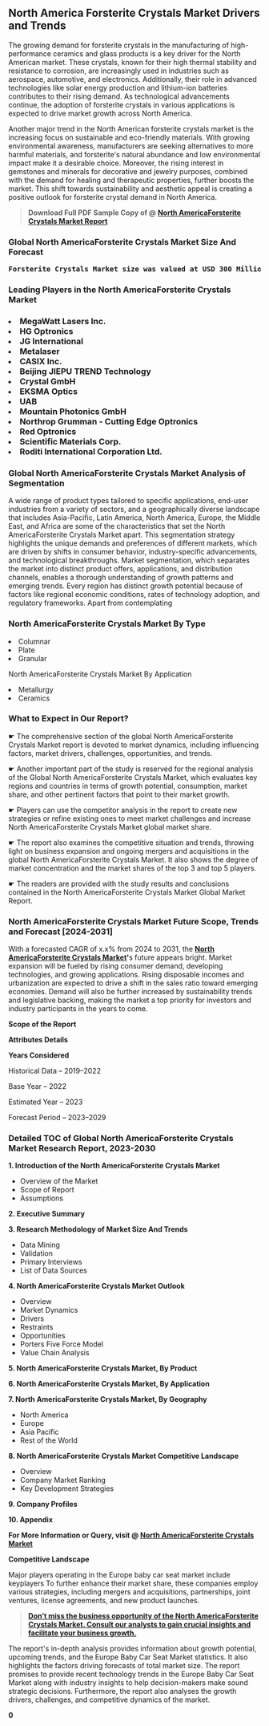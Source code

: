 <p> <h2>North America Forsterite Crystals Market Drivers and Trends</h2><p>The growing demand for forsterite crystals in the manufacturing of high-performance ceramics and glass products is a key driver for the North American market. These crystals, known for their high thermal stability and resistance to corrosion, are increasingly used in industries such as aerospace, automotive, and electronics. Additionally, their role in advanced technologies like solar energy production and lithium-ion batteries contributes to their rising demand. As technological advancements continue, the adoption of forsterite crystals in various applications is expected to drive market growth across North America.</p><p>Another major trend in the North American forsterite crystals market is the increasing focus on sustainable and eco-friendly materials. With growing environmental awareness, manufacturers are seeking alternatives to more harmful materials, and forsterite's natural abundance and low environmental impact make it a desirable choice. Moreover, the rising interest in gemstones and minerals for decorative and jewelry purposes, combined with the demand for healing and therapeutic properties, further boosts the market. This shift towards sustainability and aesthetic appeal is creating a positive outlook for forsterite crystal demand in North America.</p></p><blockquote id="" class=""><strong>Download Full PDF Sample Copy of @&nbsp;<a href="https://www.verifiedmarketreports.com/download-sample/?rid=556246&utm_source=GitHub-Jan&utm_medium=264" target="_blank">North AmericaForsterite Crystals Market Report</a>&nbsp;&nbsp;</strong></blockquote><h3 id="" class=""><strong>Global&nbsp;North AmericaForsterite Crystals Market Size And Forecast</strong></h3><pre class="reader-text-block__code-block"><strong>Forsterite Crystals Market size was valued at USD 300 Million in 2022 and is projected to reach USD 500 Million by 2030, growing at a CAGR of 7.5% from 2024 to 2030.</strong></pre><h3 id="" class="">Leading Players in the&nbsp;North AmericaForsterite Crystals Market</h3><h3 class=""></Li><Li>MegaWatt Lasers Inc.</Li><Li> HG Optronics</Li><Li> JG International</Li><Li> Metalaser</Li><Li> CASIX Inc.</Li><Li> Beijing JIEPU TREND Technology</Li><Li> Crystal GmbH</Li><Li> EKSMA Optics</Li><Li> UAB</Li><Li> Mountain Photonics GmbH</Li><Li> Northrop Grumman - Cutting Edge Optronics</Li><Li> Red Optronics</Li><Li> Scientific Materials Corp.</Li><Li> Roditi International Corporation Ltd.</h3><h3 id="" class="">Global&nbsp;North AmericaForsterite Crystals Market Analysis of Segmentation</h3><p id="" class="">A wide range of product types tailored to specific applications, end-user industries from a variety of sectors, and a geographically diverse landscape that includes Asia-Pacific, Latin America, North America, Europe, the Middle East, and Africa are some of the characteristics that set the North AmericaForsterite Crystals Market apart. This segmentation strategy highlights the unique demands and preferences of different markets, which are driven by shifts in consumer behavior, industry-specific advancements, and technological breakthroughs. Market segmentation, which separates the market into distinct product offers, applications, and distribution channels, enables a thorough understanding of growth patterns and emerging trends. Every region has distinct growth potential because of factors like regional economic conditions, rates of technology adoption, and regulatory frameworks. Apart from contemplating</p><h3 id="" class="">North AmericaForsterite Crystals Market&nbsp;By Type</h3><p></Li><Li>Columnar</Li><Li> Plate</Li><Li> Granular</p><div class="" data-test-id=""><p>North AmericaForsterite Crystals Market&nbsp;By Application</p></div><p class=""></Li><Li>Metallurgy</Li><Li> Ceramics</p><div class="" data-test-id=""><h3><span class="">What to Expect in Our Report?</span></h3></div><div class="" data-test-id=""><p><span class="">☛ The comprehensive section of the global North AmericaForsterite Crystals Market report is devoted to market dynamics, including influencing factors, market drivers, challenges, opportunities, and trends.</span></p></div><div class="" data-test-id=""><p><span class="">☛ Another important part of the study is reserved for the regional analysis of the Global North AmericaForsterite Crystals Market, which evaluates key regions and countries in terms of growth potential, consumption, market share, and other pertinent factors that point to their market growth.</span></p></div><div class="" data-test-id=""><p><span class="">☛ Players can use the competitor analysis in the report to create new strategies or refine existing ones to meet market challenges and increase North AmericaForsterite Crystals Market global market share.</span></p></div><div class="" data-test-id=""><p><span class="">☛ The report also examines the competitive situation and trends, throwing light on business expansion and ongoing mergers and acquisitions in the global North AmericaForsterite Crystals Market. It also shows the degree of market concentration and the market shares of the top 3 and top 5 players.</span></p></div><div class="" data-test-id=""><p><span class="">☛ The readers are provided with the study results and conclusions contained in the North AmericaForsterite Crystals Market Global Market Report.</span></p></div><div class="" data-test-id=""><h3><span class="">North AmericaForsterite Crystals Market Future Scope, Trends and Forecast [2024-2031]</span></h3></div><div class="" data-test-id=""><p><span class="">With a forecasted CAGR of x.x% from 2024 to 2031, the <strong><a href="https://www.verifiedmarketreports.com/download-sample/?rid=556246&utm_source=GitHub-Jan&utm_medium=264" target="_blank">North AmericaForsterite Crystals Market</a>'</strong>s future appears bright. Market expansion will be fueled by rising consumer demand, developing technologies, and growing applications. Rising disposable incomes and urbanization are expected to drive a shift in the sales ratio toward emerging economies. Demand will also be further increased by sustainability trends and legislative backing, making the market a top priority for investors and industry participants in the years to come.</span></p><p id="ember66" class="ember-view reader-text-block__paragraph"><strong>Scope of the Report</strong></p><p id="ember67" class="ember-view reader-text-block__paragraph"><strong>Attributes Details</strong></p><p id="ember68" class="ember-view reader-text-block__paragraph"><strong>Years Considered</strong></p><p id="ember69" class="ember-view reader-text-block__paragraph">Historical Data &ndash; 2019&ndash;2022</p><p id="ember70" class="ember-view reader-text-block__paragraph">Base Year &ndash; 2022</p><p id="ember71" class="ember-view reader-text-block__paragraph">Estimated Year &ndash; 2023</p><p id="ember72" class="ember-view reader-text-block__paragraph">Forecast Period &ndash; 2023&ndash;2029</p></div><h3 id="" class="">Detailed TOC of Global North AmericaForsterite Crystals Market Research Report, 2023-2030</h3><p id="" class=""><strong>1. Introduction of the North AmericaForsterite Crystals Market</strong></p><ul><li>Overview of the Market</li><li>Scope of Report</li><li>Assumptions</li></ul><p id="" class=""><strong>2. Executive Summary</strong></p><p id="" class=""><strong>3. Research Methodology of Market Size And Trends</strong></p><ul><li>Data Mining</li><li>Validation</li><li>Primary Interviews</li><li>List of Data Sources</li></ul><p id="" class=""><strong>4. North AmericaForsterite Crystals Market Outlook</strong></p><ul><li>Overview</li><li>Market Dynamics</li><li>Drivers</li><li>Restraints</li><li>Opportunities</li><li>Porters Five Force Model</li><li>Value Chain Analysis</li></ul><p id="" class=""><strong>5. North AmericaForsterite Crystals Market, By Product</strong></p><p id="" class=""><strong>6. North AmericaForsterite Crystals Market, By Application</strong></p><p id="" class=""><strong>7. North AmericaForsterite Crystals Market, By Geography</strong></p><ul><li>North America</li><li>Europe</li><li>Asia Pacific</li><li>Rest of the World</li></ul><p id="" class=""><strong>8. North AmericaForsterite Crystals Market Competitive Landscape</strong></p><ul><li>Overview</li><li>Company Market Ranking</li><li>Key Development Strategies</li></ul><p id="" class=""><strong>9. Company Profiles</strong></p><p id="" class=""><strong>10. Appendix</strong></p><p><strong>For More Information or Query, visit&nbsp;@ <a href="https://www.verifiedmarketreports.com/product/forsterite-crystals-market/" target="_blank">North AmericaForsterite Crystals Market</a></strong></p><p id="ember61" class="ember-view reader-text-block__paragraph"><strong>Competitive Landscape</strong></p><p id="ember62" class="ember-view reader-text-block__paragraph">Major players operating in the Europe baby car seat market include keyplayers To further enhance their market share, these companies employ various strategies, including mergers and acquisitions, partnerships, joint ventures, license agreements, and new product launches.</p><blockquote id="ember63" class="ember-view reader-text-block__blockquote"><strong><a href="https://www.verifiedmarketreports.com/download-sample/?rid=556246&utm_source=GitHub-Jan&utm_medium=264" target="_blank">Don&rsquo;t miss the business opportunity of the North AmericaForsterite Crystals Market. Consult our analysts to gain crucial insights and facilitate your business growth.</a></strong></blockquote><p id="ember64" class="ember-view reader-text-block__paragraph">The report's in-depth analysis provides information about growth potential, upcoming trends, and the Europe Baby Car Seat Market statistics. It also highlights the factors driving forecasts of total market size. The report promises to provide recent technology trends in the Europe Baby Car Seat Market along with industry insights to help decision-makers make sound strategic decisions. Furthermore, the report also analyses the growth drivers, challenges, and competitive dynamics of the market.</p><p class="ember-view reader-text-block__paragraph"><strong>0</strong></p>
